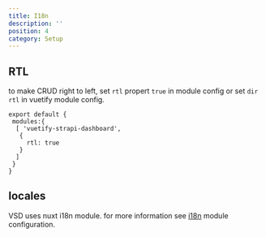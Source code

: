 ```yaml
---
title: I18n
description: ''
position: 4
category: Setup
---
```


## RTL

to make CRUD right to left, set ```rtl```  propert ```true``` in module config or set ``` dir ``` ```rtl``` in vuetify module config.

```js[nuxt.config.js]
export default {
 modules:{
  [	'vuetify-strapi-dashboard',
   {
	 rtl: true
   }
  ]
 }
}
```

## locales

VSD uses nuxt i18n module.  for more information see [i18n](https://i18n.nuxtjs.org) module configuration.